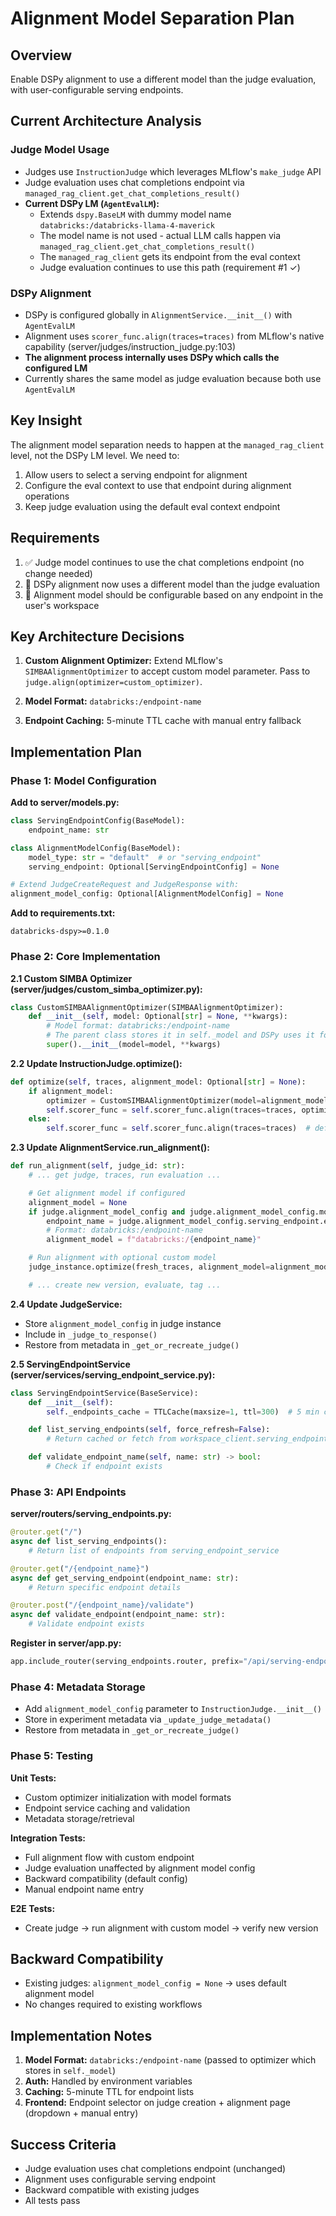 # Alignment Model Separation Plan

## Overview
Enable DSPy alignment to use a different model than the judge evaluation, with user-configurable serving endpoints.

## Current Architecture Analysis

### Judge Model Usage
- Judges use `InstructionJudge` which leverages MLflow's `make_judge` API
- Judge evaluation uses chat completions endpoint via `managed_rag_client.get_chat_completions_result()`
- **Current DSPy LM (`AgentEvalLM`):**
  - Extends `dspy.BaseLM` with dummy model name `databricks:/databricks-llama-4-maverick`
  - The model name is not used - actual LLM calls happen via `managed_rag_client.get_chat_completions_result()`
  - The `managed_rag_client` gets its endpoint from the eval context
  - Judge evaluation continues to use this path (requirement #1 ✓)

### DSPy Alignment
- DSPy is configured globally in `AlignmentService.__init__()` with `AgentEvalLM`
- Alignment uses `scorer_func.align(traces=traces)` from MLflow's native capability (server/judges/instruction_judge.py:103)
- **The alignment process internally uses DSPy which calls the configured LM**
- Currently shares the same model as judge evaluation because both use `AgentEvalLM`

## Key Insight
The alignment model separation needs to happen at the `managed_rag_client` level, not the DSPy LM level. We need to:
1. Allow users to select a serving endpoint for alignment
2. Configure the eval context to use that endpoint during alignment operations
3. Keep judge evaluation using the default eval context endpoint

## Requirements
1. ✅ Judge model continues to use the chat completions endpoint (no change needed)
2. 🎯 DSPy alignment now uses a different model than the judge evaluation
3. 🎯 Alignment model should be configurable based on any endpoint in the user's workspace

## Key Architecture Decisions

1. **Custom Alignment Optimizer:** Extend MLflow's `SIMBAAlignmentOptimizer` to accept custom model parameter. Pass to `judge.align(optimizer=custom_optimizer)`.

2. **Model Format:** `databricks:/endpoint-name`

3. **Endpoint Caching:** 5-minute TTL cache with manual entry fallback

## Implementation Plan

### Phase 1: Model Configuration

**Add to server/models.py:**
```python
class ServingEndpointConfig(BaseModel):
    endpoint_name: str

class AlignmentModelConfig(BaseModel):
    model_type: str = "default"  # or "serving_endpoint"
    serving_endpoint: Optional[ServingEndpointConfig] = None

# Extend JudgeCreateRequest and JudgeResponse with:
alignment_model_config: Optional[AlignmentModelConfig] = None
```

**Add to requirements.txt:**
```
databricks-dspy>=0.1.0
```

### Phase 2: Core Implementation

**2.1 Custom SIMBA Optimizer (server/judges/custom_simba_optimizer.py):**
```python
class CustomSIMBAAlignmentOptimizer(SIMBAAlignmentOptimizer):
    def __init__(self, model: Optional[str] = None, **kwargs):
        # Model format: databricks:/endpoint-name
        # The parent class stores it in self._model and DSPy uses it for optimization
        super().__init__(model=model, **kwargs)
```

**2.2 Update InstructionJudge.optimize():**
```python
def optimize(self, traces, alignment_model: Optional[str] = None):
    if alignment_model:
        optimizer = CustomSIMBAAlignmentOptimizer(model=alignment_model)
        self.scorer_func = self.scorer_func.align(traces=traces, optimizer=optimizer)
    else:
        self.scorer_func = self.scorer_func.align(traces=traces)  # default
```

**2.3 Update AlignmentService.run_alignment():**
```python
def run_alignment(self, judge_id: str):
    # ... get judge, traces, run evaluation ...

    # Get alignment model if configured
    alignment_model = None
    if judge.alignment_model_config and judge.alignment_model_config.model_type == "serving_endpoint":
        endpoint_name = judge.alignment_model_config.serving_endpoint.endpoint_name
        # Format: databricks:/endpoint-name
        alignment_model = f"databricks:/{endpoint_name}"

    # Run alignment with optional custom model
    judge_instance.optimize(fresh_traces, alignment_model=alignment_model)

    # ... create new version, evaluate, tag ...
```

**2.4 Update JudgeService:**
- Store `alignment_model_config` in judge instance
- Include in `_judge_to_response()`
- Restore from metadata in `_get_or_recreate_judge()`

**2.5 ServingEndpointService (server/services/serving_endpoint_service.py):**
```python
class ServingEndpointService(BaseService):
    def __init__(self):
        self._endpoints_cache = TTLCache(maxsize=1, ttl=300)  # 5 min cache

    def list_serving_endpoints(self, force_refresh=False):
        # Return cached or fetch from workspace_client.serving_endpoints.list()

    def validate_endpoint_name(self, name: str) -> bool:
        # Check if endpoint exists
```

### Phase 3: API Endpoints

**server/routers/serving_endpoints.py:**
```python
@router.get("/")
async def list_serving_endpoints():
    # Return list of endpoints from serving_endpoint_service

@router.get("/{endpoint_name}")
async def get_serving_endpoint(endpoint_name: str):
    # Return specific endpoint details

@router.post("/{endpoint_name}/validate")
async def validate_endpoint(endpoint_name: str):
    # Validate endpoint exists
```

**Register in server/app.py:**
```python
app.include_router(serving_endpoints.router, prefix="/api/serving-endpoints")
```

### Phase 4: Metadata Storage

- Add `alignment_model_config` parameter to `InstructionJudge.__init__()`
- Store in experiment metadata via `_update_judge_metadata()`
- Restore from metadata in `_get_or_recreate_judge()`

### Phase 5: Testing

**Unit Tests:**
- Custom optimizer initialization with model formats
- Endpoint service caching and validation
- Metadata storage/retrieval

**Integration Tests:**
- Full alignment flow with custom endpoint
- Judge evaluation unaffected by alignment model config
- Backward compatibility (default config)
- Manual endpoint name entry

**E2E Tests:**
- Create judge → run alignment with custom model → verify new version

## Backward Compatibility

- Existing judges: `alignment_model_config = None` → uses default alignment model
- No changes required to existing workflows

## Implementation Notes

1. **Model Format:** `databricks:/endpoint-name` (passed to optimizer which stores in `self._model`)
2. **Auth:** Handled by environment variables
3. **Caching:** 5-minute TTL for endpoint lists
4. **Frontend:** Endpoint selector on judge creation + alignment page (dropdown + manual entry)

## Success Criteria

- Judge evaluation uses chat completions endpoint (unchanged)
- Alignment uses configurable serving endpoint
- Backward compatible with existing judges
- All tests pass


